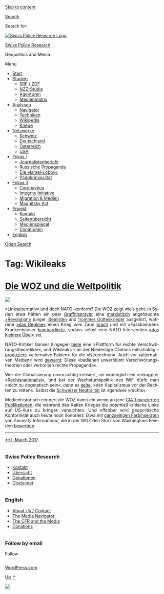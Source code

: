 [Skip to
content](#content)

[](https://swprs.org/)

<div class="cover">

</div>

[Search](#search-container)

<div id="search-container" class="header-search-block bg-graphite hidden">

<span class="screen-reader-text">Search for:</span>

</div>

<div class="header-inner section-inner">

[![Swiss Policy Research
Logo](https://swprs.files.wordpress.com/2020/05/swiss-policy-research-logo-300.png)](https://swprs.org/)

[Swiss Policy Research](https://swprs.org/)

Geopolitics and
    Media

</div>

<div class="navigation section no-padding bg-dark">

Menu

<div class="main-navigation">

  - <span id="menu-item-4374">[Start](https://swprs.org)</span>
  - <span id="menu-item-5941">[Studien](https://swprs.org/srf-propaganda-analyse/)</span>
      - <span id="menu-item-4361">[SRF /
        ZDF](https://swprs.org/srf-propaganda-analyse/)</span>
      - <span id="menu-item-4359">[NZZ-Studie](https://swprs.org/die-nzz-studie/)</span>
      - <span id="menu-item-4373">[Agenturen](https://swprs.org/der-propaganda-multiplikator/)</span>
      - <span id="menu-item-7978">[Medienmatrix](https://swprs.org/die-propaganda-matrix/)</span>
  - <span id="menu-item-9423">[Analysen](https://swprs.org/medien-navigator/)</span>
      - <span id="menu-item-9414">[Navigator](https://swprs.org/medien-navigator/)</span>
      - <span id="menu-item-8524">[Techniken](https://swprs.org/der-propaganda-schluessel/)</span>
      - <span id="menu-item-10908">[Wikipedia](https://swprs.org/propaganda-in-der-wikipedia/)</span>
      - <span id="menu-item-9920">[Kriege](https://swprs.org/logik-imperialer-kriege/)</span>
  - <span id="menu-item-4362">[Netzwerke](https://swprs.org/netzwerk-medien-schweiz/)</span>
      - <span id="menu-item-6283">[Schweiz](https://swprs.org/netzwerk-medien-schweiz/)</span>
      - <span id="menu-item-7215">[Deutschland](https://swprs.org/netzwerk-medien-deutschland/)</span>
      - <span id="menu-item-17401">[Österreich](https://swprs.org/medien-in-oesterreich/)</span>
      - <span id="menu-item-7216">[USA](https://swprs.org/das-american-empire-und-seine-medien/)</span>
  - <span id="menu-item-9228">[Fokus
    I](https://swprs.org/bericht-eines-journalisten/)</span>
      - <span id="menu-item-12119">[Journalistenbericht](https://swprs.org/bericht-eines-journalisten/)</span>
      - <span id="menu-item-12117">[Russische
        Propaganda](https://swprs.org/russische-propaganda/)</span>
      - <span id="menu-item-12118">[Die
        »Israel-Lobby«](https://swprs.org/die-israel-lobby-fakten-und-mythen/)</span>
      - <span id="menu-item-13505">[Pädokriminalität](https://swprs.org/geopolitik-und-paedokriminalitaet/)</span>
  - <span id="menu-item-17258">[Fokus
    II](https://swprs.org/migration-und-medien/)</span>
      - <span id="menu-item-32838">[Coronavirus](https://swprs.org/covid-19-hinweis-ii/)</span>
      - <span id="menu-item-12939">[Integrity
        Initiative](https://swprs.org/die-integrity-initiative/)</span>
      - <span id="menu-item-17290">[Migration &
        Medien](https://swprs.org/migration-und-medien/)</span>
      - <span id="menu-item-17291">[Magnitsky
        Act](https://swprs.org/der-fall-magnitsky/)</span>
  - <span id="menu-item-21964">[Projekt](https://swprs.org/kontakt/)</span>
      - <span id="menu-item-8525">[Kontakt](https://swprs.org/kontakt/)</span>
      - <span id="menu-item-10193">[Seitenübersicht](https://swprs.org/uebersicht/)</span>
      - <span id="menu-item-8637">[Medienspiegel](https://swprs.org/medienspiegel/)</span>
      - <span id="menu-item-33287">[Donationen](https://swprs.org/donationen/)</span>
  - <span id="menu-item-14415">[English](https://swprs.org/contact/)</span>

</div>

[Open
Search](#)

</div>

<div class="wrapper section medium-padding clear" data-role="main">

# Tag: Wikileaks

<div id="content" class="content section-inner">

<div id="posts" class="posts">

<div class="spinner-container">

<div id="spinner">

<div class="double-bounce1">

</div>

<div class="double-bounce2">

</div>

</div>

</div>

<div class="post-container">

# [Die WOZ und die Weltpolitik](https://swprs.org/2017/03/01/die-woz-und-die-weltpolitik/)

<div class="featured-media">

[![](https://swprs.files.wordpress.com/2017/03/woz-logo-n.png?w=522)](https://swprs.org/2017/03/01/die-woz-und-die-weltpolitik/ "Die WOZ und die Weltpolitik")

</div>

<div class="post-content clear">

<div lang="de" style="text-align:justify;hyphens:auto;-webkit-hyphens:auto;-ms-hyphens:auto;font-variant:none;">

»Linksalternativ« und doch NATO-konform? Die WOZ zeigt wie’s geht: In
Syrien etwa hätten ein paar
[Graffiti­sprayer](https://www.woz.ch/1203/syrien/assad-geht-das-licht-aus)
eine
[marxis­tisch](https://www.woz.ch/1616/syriens-zukunft/assads-spiel-mit-dem-westen)
ange­hauchte
[»Revo­lution«](https://www.woz.ch/1511/kommentar-von-francois-moore/die-revolution-in-syrien-ist-am-ende)
junger
[Idealisten](https://www.woz.ch/1606/syrien/mithilfe-dieser-verdammten-russen-wird-dieser-bastard-noch-ueberleben)
und [frommer
Gottes­krieger](https://www.woz.ch/1235/syrien/kaempfen-und-beten)
ausgelöst, während [»das
Regime«](https://www.woz.ch/1324/syrien/ein-land-zersplittert-immer-mehr)
einen Krieg vom Zaun
[brach](https://www.woz.ch/1321/syrien-und-der-westen/assad-kann-nur-gewinnen)
und mit »Fass­bomben« Kranken­häuser
[bombar­dierte](https://www.woz.ch/1416/syrien/fassbomben-gottes-wille-und-demokratie),
sodass selbst eine NATO-Inter­vention [»das kleinere
Übel«](https://www.woz.ch/1335/syrien/intervention-als-kleineres-uebel)
sei.

NATO-Kritiker Ganser hingegen
[biete](https://www.woz.ch/1703/wahrheit-und-verschwoerung/das-ganser-phaenomen)
eine »Plattform für rechte Ver­schwö­rungs­theo­retiker«, und Wiki­leaks
– an der Nieder­lage Clintons mitschuldig –
[produziere](https://www.woz.ch/1711/cia-dokumente/die-alternativen-fakten-von-wikileaks)
»alter­native Fakten« für die »Neurechten«. Auch vor »alter­na­tiven
Medien« wird
[gewarnt](https://www.woz.ch/1743/qualitaet-der-medien/unterinformiert-und-ausgeliefert):
Diese »bedienen unverblümt Ver­schwörungs­theorien oder ver­breiten
rechte Propaganda«.

Wer die Global­isierung unvor­sichtig kriti­siert, sei womöglich ein
verkappter
[»Rechts­nationa­list«](https://www.woz.ch/1708/wirtschaftlicher-protektionismus/die-voelkische-kritik-an-der-globalisierung),
und bei der Wachs­tums­politik des IWF dürfe man »nicht zu dogma­tisch
sein«, denn es
[gelte](https://www.woz.ch/1742/weltwirtschaft/die-hueterin-des-kapitalismus),
»den Kapita­lismus vor der Rechten zu retten«. Selbst die [Schweizer
Neutra­lität](https://www.woz.ch/1414/schweizerische-aussenpolitik/opportunistische-neutralitaet)
ist irgendwie »rechts«.

Medien­historisch erinnert die WOZ damit ein wenig an jene
[CIA-finanzierten
Publika­tionen](https://www.youtube.com/watch?v=3QAgCFjNXJE), die
während des Kalten Krieges die potentiell kritische Linke auf US-Kurs
zu bringen versuchten. Und offenbar wird geo­poli­tische Konfor­mität
auch heute noch honoriert: Etwa mit [ganz­seitigen
Farb­inseraten](https://swprs.files.wordpress.com/2017/10/amnesty-international-werbung.png)
von *Amnesty Inter­national*, die in der WOZ den Sturz von Washingtons
Feinden
[bewerben](https://consortiumnews.com/2012/06/18/amnestys-shilling-for-us-wars/).

-----

</div>

</div>

<div class="post-meta clear">

[**1. March
2017](https://swprs.org/2017/03/01/die-woz-und-die-weltpolitik/ "Die WOZ und die Weltpolitik")

</div>

</div>

</div>

</div>

</div>

<div id="footer" class="footer bg-graphite">

<div class="section-inner row clear" data-role="complementary">

<div class="column column-1 one-third medium-padding">

<div class="widgets">

<div id="nav_menu-3" class="widget widget_nav_menu">

<div class="widget-content clear">

### Swiss Policy Research

<div class="menu-allgemein-container">

  - <span id="menu-item-251">[Kontakt](https://swprs.org/kontakt/)</span>
  - <span id="menu-item-33090">[Übersicht](https://swprs.org/uebersicht/)</span>
  - <span id="menu-item-33286">[Donationen](https://swprs.org/donationen/)</span>
  - <span id="menu-item-15372">[Disclaimer](https://swprs.org/disclaimer/)</span>

</div>

</div>

</div>

</div>

</div>

<div class="column column-2 one-third medium-padding">

<div class="widgets">

<div id="nav_menu-4" class="widget widget_nav_menu">

<div class="widget-content clear">

### English

<div class="menu-english-container">

  - <span id="menu-item-20017">[About Us /
    Contact](https://swprs.org/contact/)</span>
  - <span id="menu-item-20015">[The Media
    Navigator](https://swprs.org/media-navigator/)</span>
  - <span id="menu-item-20016">[The CFR and the
    Media](https://swprs.org/the-american-empire-and-its-media/)</span>
  - <span id="menu-item-33285">[Donations](https://swprs.org/donations/)</span>

</div>

</div>

</div>

</div>

</div>

<div class="column column-3 one-third medium-padding">

<div class="widgets">

<div id="blog_subscription-4" class="widget widget_blog_subscription jetpack_subscription_widget">

<div class="widget-content clear">

### Follow by email

Follow

</div>

</div>

</div>

</div>

</div>

</div>

<div class="credits section bg-dark small-padding">

<div class="credits-inner section-inner clear">

[WordPress.com](https://wordpress.com/?ref=footer_custom_com).

[Up ↑](# "To the top")

</div>

</div>

<div style="display:none">

</div>

![](https://pixel.wp.com/b.gif?v=noscript)
